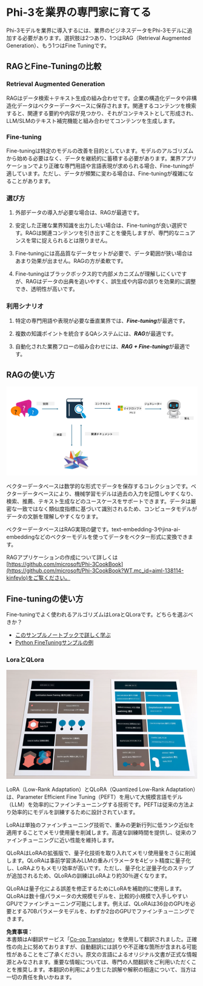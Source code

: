 <!--
CO_OP_TRANSLATOR_METADATA:
{
  "original_hash": "743d7e9cb9c4e8ea642d77bee657a7fa",
  "translation_date": "2025-05-08T05:19:39+00:00",
  "source_file": "md/03.FineTuning/LetPhi3gotoIndustriy.md",
  "language_code": "ja"
}
-->
# **Phi-3を業界の専門家に育てる**

Phi-3モデルを業界に導入するには、業界のビジネスデータをPhi-3モデルに追加する必要があります。選択肢は2つあり、1つはRAG（Retrieval Augmented Generation）、もう1つはFine Tuningです。

## **RAGとFine-Tuningの比較**

### **Retrieval Augmented Generation**

RAGはデータ検索＋テキスト生成の組み合わせです。企業の構造化データや非構造化データはベクターデータベースに保存されます。関連するコンテンツを検索すると、関連する要約や内容が見つかり、それがコンテキストとして形成され、LLM/SLMのテキスト補完機能と組み合わせてコンテンツを生成します。

### **Fine-tuning**

Fine-tuningは特定のモデルの改善を目的としています。モデルのアルゴリズムから始める必要はなく、データを継続的に蓄積する必要があります。業界アプリケーションでより正確な専門用語や言語表現が求められる場合、Fine-tuningが適しています。ただし、データが頻繁に変わる場合は、Fine-tuningが複雑になることがあります。

### **選び方**

1. 外部データの導入が必要な場合は、RAGが最適です。

2. 安定した正確な業界知識を出力したい場合は、Fine-tuningが良い選択です。RAGは関連コンテンツを引き出すことを優先しますが、専門的なニュアンスを常に捉えられるとは限りません。

3. Fine-tuningには高品質なデータセットが必要で、データ範囲が狭い場合はあまり効果が出ません。RAGの方が柔軟です。

4. Fine-tuningはブラックボックス的で内部メカニズムが理解しにくいですが、RAGはデータの出典を追いやすく、誤生成や内容の誤りを効果的に調整でき、透明性が高いです。

### **利用シナリオ**

1. 特定の専門用語や表現が必要な垂直業界では、***Fine-tuning***が最適です。

2. 複数の知識ポイントを統合するQAシステムには、***RAG***が最適です。

3. 自動化された業務フローの組み合わせには、***RAG + Fine-tuning***が最適です。

## **RAGの使い方**

![rag](../../../../translated_images/rag.2014adc59e6f6007bafac13e800a6cbc3e297fbb9903efe20a93129bd13987e9.ja.png)

ベクターデータベースは数学的な形式でデータを保存するコレクションです。ベクターデータベースにより、機械学習モデルは過去の入力を記憶しやすくなり、検索、推薦、テキスト生成などのユースケースをサポートできます。データは厳密な一致ではなく類似度指標に基づいて識別されるため、コンピュータモデルがデータの文脈を理解しやすくなります。

ベクターデータベースはRAG実現の鍵です。text-embedding-3やjina-ai-embeddingなどのベクターモデルを使ってデータをベクター形式に変換できます。

RAGアプリケーションの作成について詳しくは[https://github.com/microsoft/Phi-3CookBook](https://github.com/microsoft/Phi-3CookBook?WT.mc_id=aiml-138114-kinfeylo)をご覧ください。

## **Fine-tuningの使い方**

Fine-tuningでよく使われるアルゴリズムはLoraとQLoraです。どちらを選ぶべきか？
- [このサンプルノートブックで詳しく学ぶ](../../../../code/04.Finetuning/Phi_3_Inference_Finetuning.ipynb)
- [Python FineTuningサンプルの例](../../../../code/04.Finetuning/FineTrainingScript.py)

### **LoraとQLora**

![lora](../../../../translated_images/qlora.e6446c988ee04ca08807488bb7d9e2c0ea7ef4af9d000fc6d13032b4ac2de18d.ja.png)

LoRA（Low-Rank Adaptation）とQLoRA（Quantized Low-Rank Adaptation）は、Parameter Efficient Fine Tuning（PEFT）を用いて大規模言語モデル（LLM）を効率的にファインチューニングする技術です。PEFTは従来の方法より効率的にモデルを訓練するために設計されています。

LoRAは単独のファインチューニング技術で、重みの更新行列に低ランク近似を適用することでメモリ使用量を削減します。高速な訓練時間を提供し、従来のファインチューニングに近い性能を維持します。

QLoRAはLoRAの拡張版で、量子化技術を取り入れてメモリ使用量をさらに削減します。QLoRAは事前学習済みLLMの重みパラメータを4ビット精度に量子化し、LoRAよりもメモリ効率が高いです。ただし、量子化と逆量子化のステップが追加されるため、QLoRAの訓練はLoRAより約30％遅くなります。

QLoRAは量子化による誤差を修正するためにLoRAを補助的に使用します。QLoRAは数十億パラメータの大規模モデルを、比較的小規模で入手しやすいGPUでファインチューニング可能にします。例えば、QLoRAは36台のGPUを必要とする70Bパラメータモデルを、わずか2台のGPUでファインチューニングできます。

**免責事項**：  
本書類はAI翻訳サービス「[Co-op Translator](https://github.com/Azure/co-op-translator)」を使用して翻訳されました。正確性の向上に努めておりますが、自動翻訳には誤りや不正確な箇所が含まれる可能性があることをご了承ください。原文の言語によるオリジナル文書が正式な情報源とみなされます。重要な情報については、専門の人間翻訳をご利用いただくことを推奨します。本翻訳の利用により生じた誤解や解釈の相違について、当方は一切の責任を負いかねます。